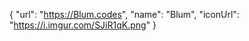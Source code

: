 {
    "url": "https://Blum.codes",
    "name": "Blum",
    "iconUrl": "https://i.imgur.com/SJiR1qK.png"
}
 
